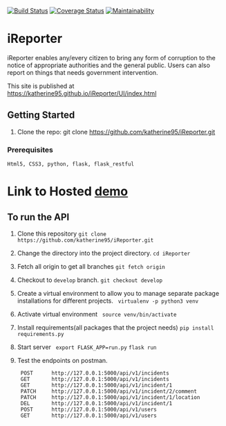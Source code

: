 [![Build Status](https://travis-ci.org/katherine95/iReporter.svg?branch=develop)](https://travis-ci.org/katherine95/iReporter) [![Coverage Status](https://coveralls.io/repos/github/katherine95/iReporter/badge.svg?branch=develop)](https://coveralls.io/github/katherine95/iReporter?branch=develop)
[![Maintainability](https://api.codeclimate.com/v1/badges/68e36e977cb3d0d710b2/maintainability)](https://codeclimate.com/github/katherine95/iReporter/maintainability)
# iReporter
iReporter enables any/every citizen to bring any form of corruption to the notice of appropriate authorities and the general public. Users can also report on things that needs government intervention.

This site is published at https://katherine95.github.io/iReporter/UI/index.html

## Getting Started

1. Clone the repo:
    git clone https://github.com/katherine95/iReporter.git  


### Prerequisites

```
Html5, CSS3, python, flask, flask_restful 
```

# Link to Hosted [demo](https://quiet-tundra-27329.herokuapp.com/api/v1/incidents)

## To run the API  ##

1. Clone this repository
   ```git clone https://github.com/katherine95/iReporter.git```
2. Change the directory into the project directory.
    ```cd iReporter```
2. Fetch all origin to get all branches
    ```git fetch origin```
3. Checkout to `develop` branch.
    ```git checkout develop```
4. Create a virtual environment to allow you to manage separate package installations for different     projects.
    ``` virtualenv -p python3 venv```
5. Activate virtual environment
    ``` source venv/bin/activate```
5. Install requirements(all packages that the project needs)
    ```pip install requirements.py```
6. Start server
    ``` export FLASK_APP=run.py```
    `flask run`
7. Test the endpoints on postman.

        POST      http://127.0.0.1:5000/api/v1/incidents
        GET       http://127.0.0.1:5000/api/v1/incidents
        GET       http://127.0.0.1:5000/api/v1/incident/1
        PATCH     http://127.0.0.1:5000/api/v1/incident/2/comment
        PATCH     http://127.0.0.1:5000/api/v1/incident/1/location
        DEL       http://127.0.0.1:5000/api/v1/incident/1
        POST      http://127.0.0.1:5000/api/v1/users
        GET       http://127.0.0.1:5000/api/v1/users
